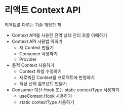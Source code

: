 # 리액트 Context API
리액트를 다루는 기술 개정판 책

- Context API를 사용한 전역 상태 관리 흐름 이해하기
- Context API 사용법 익히기
  - 새 Context 만들기
  - Consumer 사용하기
  - Provider
- 동적 Context 사용하기
  - Context 파일 수정하기
  - 새로워진 Context를 프로젝트에 반영하기
  - 색상 선택 컴포넌트 만들기
- Consumer 대신 Hook 또는 static contextType 사용하기
  - useContext Hook 사용하기
  - static contextType 사용하기
